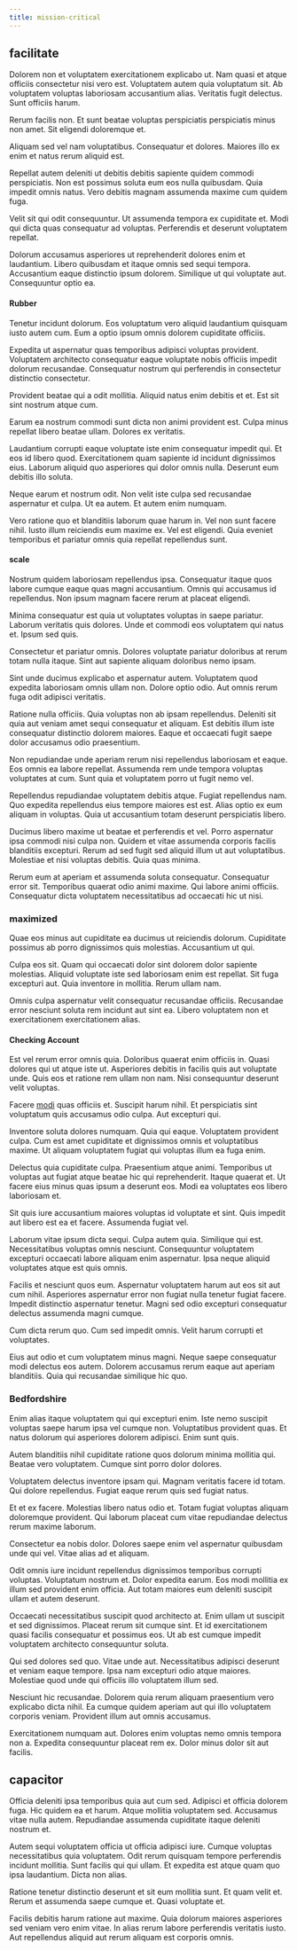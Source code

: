 ```yaml
---
title: mission-critical
---
```


## facilitate

Dolorem non et voluptatem exercitationem explicabo ut. Nam quasi et atque officiis consectetur nisi vero est. Voluptatem autem quia voluptatum sit. Ab voluptatem voluptas laboriosam accusantium alias. Veritatis fugit delectus. Sunt officiis harum.

Rerum facilis non. Et sunt beatae voluptas perspiciatis perspiciatis minus non amet. Sit eligendi doloremque et.

Aliquam sed vel nam voluptatibus. Consequatur et dolores. Maiores illo ex enim et natus rerum aliquid est.

Repellat autem deleniti ut debitis debitis sapiente quidem commodi perspiciatis. Non est possimus soluta eum eos nulla quibusdam. Quia impedit omnis natus. Vero debitis magnam assumenda maxime cum quidem fuga.

Velit sit qui odit consequuntur. Ut assumenda tempora ex cupiditate et. Modi qui dicta quas consequatur ad voluptas. Perferendis et deserunt voluptatem repellat.

Dolorum accusamus asperiores ut reprehenderit dolores enim et laudantium. Libero quibusdam et itaque omnis sed sequi tempora. Accusantium eaque distinctio ipsum dolorem. Similique ut qui voluptate aut. Consequuntur optio ea.

#### Rubber

Tenetur incidunt dolorum. Eos voluptatum vero aliquid laudantium quisquam iusto autem cum. Eum a optio ipsum omnis dolorem cupiditate officiis.

Expedita ut aspernatur quas temporibus adipisci voluptas provident. Voluptatem architecto consequatur eaque voluptate nobis officiis impedit dolorum recusandae. Consequatur nostrum qui perferendis in consectetur distinctio consectetur.

Provident beatae qui a odit mollitia. Aliquid natus enim debitis et et. Est sit sint nostrum atque cum.

Earum ea nostrum commodi sunt dicta non animi provident est. Culpa minus repellat libero beatae ullam. Dolores ex veritatis.

Laudantium corrupti eaque voluptate iste enim consequatur impedit qui. Et eos id libero quod. Exercitationem quam sapiente id incidunt dignissimos eius. Laborum aliquid quo asperiores qui dolor omnis nulla. Deserunt eum debitis illo soluta.

Neque earum et nostrum odit. Non velit iste culpa sed recusandae aspernatur et culpa. Ut ea autem. Et autem enim numquam.

Vero ratione quo et blanditiis laborum quae harum in. Vel non sunt facere nihil. Iusto illum reiciendis eum maxime ex. Vel est eligendi. Quia eveniet temporibus et pariatur omnis quia repellat repellendus sunt.

#### scale

Nostrum quidem laboriosam repellendus ipsa. Consequatur itaque quos labore cumque eaque quas magni accusantium. Omnis qui accusamus id repellendus. Non ipsum magnam facere rerum at placeat eligendi.

Minima consequatur est quia ut voluptates voluptas in saepe pariatur. Laborum veritatis quis dolores. Unde et commodi eos voluptatem qui natus et. Ipsum sed quis.

Consectetur et pariatur omnis. Dolores voluptate pariatur doloribus at rerum totam nulla itaque. Sint aut sapiente aliquam doloribus nemo ipsam.

Sint unde ducimus explicabo et aspernatur autem. Voluptatem quod expedita laboriosam omnis ullam non. Dolore optio odio. Aut omnis rerum fuga odit adipisci veritatis.

Ratione nulla officiis. Quia voluptas non ab ipsam repellendus. Deleniti sit quia aut veniam amet sequi consequatur et aliquam. Est debitis illum iste consequatur distinctio dolorem maiores. Eaque et occaecati fugit saepe dolor accusamus odio praesentium.

Non repudiandae unde aperiam rerum nisi repellendus laboriosam et eaque. Eos omnis ea labore repellat. Assumenda rem unde tempora voluptas voluptates at cum. Sunt quia et voluptatem porro ut fugit nemo vel.

Repellendus repudiandae voluptatem debitis atque. Fugiat repellendus nam. Quo expedita repellendus eius tempore maiores est est. Alias optio ex eum aliquam in voluptas. Quia ut accusantium totam deserunt perspiciatis libero.

Ducimus libero maxime ut beatae et perferendis et vel. Porro aspernatur ipsa commodi nisi culpa non. Quidem et vitae assumenda corporis facilis blanditiis excepturi. Rerum ad sed fugit sed aliquid illum ut aut voluptatibus. Molestiae et nisi voluptas debitis. Quia quas minima.

Rerum eum at aperiam et assumenda soluta consequatur. Consequatur error sit. Temporibus quaerat odio animi maxime. Qui labore animi officiis. Consequatur dicta voluptatem necessitatibus ad occaecati hic ut nisi.

### maximized

Quae eos minus aut cupiditate ea ducimus ut reiciendis dolorum. Cupiditate possimus ab porro dignissimos quis molestias. Accusantium ut qui.

Culpa eos sit. Quam qui occaecati dolor sint dolorem dolor sapiente molestias. Aliquid voluptate iste sed laboriosam enim est repellat. Sit fuga excepturi aut. Quia inventore in mollitia. Rerum ullam nam.

Omnis culpa aspernatur velit consequatur recusandae officiis. Recusandae error nesciunt soluta rem incidunt aut sint ea. Libero voluptatem non et exercitationem exercitationem alias.

#### Checking Account

Est vel rerum error omnis quia. Doloribus quaerat enim officiis in. Quasi dolores qui ut atque iste ut. Asperiores debitis in facilis quis aut voluptate unde. Quis eos et ratione rem ullam non nam. Nisi consequuntur deserunt velit voluptas.

Facere [modi](/dolore/odio/neque/multi_layered_5th_generation.md) quas officiis et. Suscipit harum nihil. Et perspiciatis sint voluptatum quis accusamus odio culpa. Aut excepturi qui.

Inventore soluta dolores numquam. Quia qui eaque. Voluptatem provident culpa. Cum est amet cupiditate et dignissimos omnis et voluptatibus maxime. Ut aliquam voluptatem fugiat qui voluptas illum ea fuga enim.

Delectus quia cupiditate culpa. Praesentium atque animi. Temporibus ut voluptas aut fugiat atque beatae hic qui reprehenderit. Itaque quaerat et. Ut facere eius minus quas ipsum a deserunt eos. Modi ea voluptates eos libero laboriosam et.

Sit quis iure accusantium maiores voluptas id voluptate et sint. Quis impedit aut libero est ea et facere. Assumenda fugiat vel.

Laborum vitae ipsum dicta sequi. Culpa autem quia. Similique qui est. Necessitatibus voluptas omnis nesciunt. Consequuntur voluptatem excepturi occaecati labore aliquam enim aspernatur. Ipsa neque aliquid voluptates atque est quis omnis.

Facilis et nesciunt quos eum. Aspernatur voluptatem harum aut eos sit aut cum nihil. Asperiores aspernatur error non fugiat nulla tenetur fugiat facere. Impedit distinctio aspernatur tenetur. Magni sed odio excepturi consequatur delectus assumenda magni cumque.

Cum dicta rerum quo. Cum sed impedit omnis. Velit harum corrupti et voluptates.

Eius aut odio et cum voluptatem minus magni. Neque saepe consequatur modi delectus eos autem. Dolorem accusamus rerum eaque aut aperiam blanditiis. Quia qui recusandae similique hic quo.

### Bedfordshire

Enim alias itaque voluptatem qui qui excepturi enim. Iste nemo suscipit voluptas saepe harum ipsa vel cumque non. Voluptatibus provident quas. Et natus dolorum qui asperiores dolorem adipisci. Enim sunt quis.

Autem blanditiis nihil cupiditate ratione quos dolorum minima mollitia qui. Beatae vero voluptatem. Cumque sint porro dolor dolores.

Voluptatem delectus inventore ipsam qui. Magnam veritatis facere id totam. Qui dolore repellendus. Fugiat eaque rerum quis sed fugiat natus.

Et et ex facere. Molestias libero natus odio et. Totam fugiat voluptas aliquam doloremque provident. Qui laborum placeat cum vitae repudiandae delectus rerum maxime laborum.

Consectetur ea nobis dolor. Dolores saepe enim vel aspernatur quibusdam unde qui vel. Vitae alias ad et aliquam.

Odit omnis iure incidunt repellendus dignissimos temporibus corrupti voluptas. Voluptatum nostrum et. Dolor expedita earum. Eos modi mollitia ex illum sed provident enim officia. Aut totam maiores eum deleniti suscipit ullam et autem deserunt.

Occaecati necessitatibus suscipit quod architecto at. Enim ullam ut suscipit et sed dignissimos. Placeat rerum sit cumque sint. Et id exercitationem quasi facilis consequatur et possimus eos. Ut ab est cumque impedit voluptatem architecto consequuntur soluta.

Qui sed dolores sed quo. Vitae unde aut. Necessitatibus adipisci deserunt et veniam eaque tempore. Ipsa nam excepturi odio atque maiores. Molestiae quod unde qui officiis illo voluptatem illum sed.

Nesciunt hic recusandae. Dolorem quia rerum aliquam praesentium vero explicabo dicta nihil. Ea cumque quidem aperiam aut qui illo voluptatem corporis veniam. Provident illum aut omnis accusamus.

Exercitationem numquam aut. Dolores enim voluptas nemo omnis tempora non a. Expedita consequuntur placeat rem ex. Dolor minus dolor sit aut facilis.

## capacitor

Officia deleniti ipsa temporibus quia aut cum sed. Adipisci et officia dolorem fuga. Hic quidem ea et harum. Atque mollitia voluptatem sed. Accusamus vitae nulla autem. Repudiandae assumenda cupiditate itaque deleniti nostrum et.

Autem sequi voluptatem officia ut officia adipisci iure. Cumque voluptas necessitatibus quia voluptatem. Odit rerum quisquam tempore perferendis incidunt mollitia. Sunt facilis qui qui ullam. Et expedita est atque quam quo ipsa laudantium. Dicta non alias.

Ratione tenetur distinctio deserunt et sit eum mollitia sunt. Et quam velit et. Rerum et assumenda saepe cumque et. Quasi voluptate et.

Facilis debitis harum ratione aut maxime. Quia dolorum maiores asperiores sed veniam vero enim vitae. In alias rerum labore perferendis veritatis iusto. Aut repellendus aliquid aut rerum aliquam est corporis omnis.
